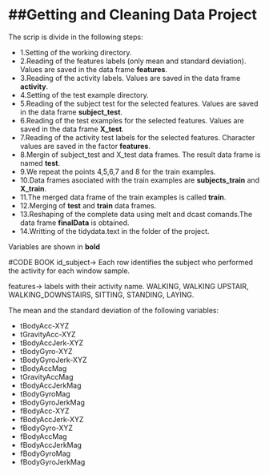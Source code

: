##Getting and Cleaning Data Project
=================================

The scrip is divide in the following steps:

- 1.Setting of the working directory.
- 2.Reading of the features labels (only mean and standard deviation). Values are saved in the data frame **features**.
- 3.Reading of the activity labels. Values are saved in the data frame **activity**.
- 4.Setting of the test example directory.
- 5.Reading of the subject test for the selected features. Values are saved in the data frame **subject_test**.
- 6.Reading of the test examples for the selected features. Values are saved in the data frame **X_test**.
- 7.Reading of the activity test labels for the selected features. Character values are saved in the factor **features**.
- 8.Mergin of subject_test and X_test data frames. The result data frame is named **test**.
- 9.We repeat the points 4,5,6,7 and 8 for the train examples.
- 10.Data frames asociated with the train examples are **subjects_train** and **X_train**.
- 11.The merged data frame of the train examples is called **train**.
- 12.Merging of **test** and **train** data frames.
- 13.Reshaping of the complete data using melt and dcast comands.The data frame **finalData** is obtained.
- 14.Writting of the tidydata.text in the folder of the project.

Variables are shown in **bold**

#CODE BOOK
id_subject-> Each row identifies the subject who performed the activity for each window sample.

features-> labels with their activity name.
   WALKING, WALKING UPSTAIR, WALKING_DOWNSTAIRS, SITTING, STANDING, LAYING.
   
The mean and the standard deviation of the following variables:
- tBodyAcc-XYZ
- tGravityAcc-XYZ
- tBodyAccJerk-XYZ
- tBodyGyro-XYZ
- tBodyGyroJerk-XYZ
- tBodyAccMag
- tGravityAccMag
- tBodyAccJerkMag
- tBodyGyroMag
- tBodyGyroJerkMag
- fBodyAcc-XYZ
- fBodyAccJerk-XYZ
- fBodyGyro-XYZ
- fBodyAccMag
- fBodyAccJerkMag
- fBodyGyroMag
- fBodyGyroJerkMag

